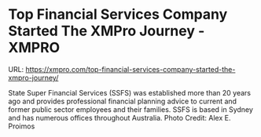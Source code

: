 # Top Financial Services Company Started The XMPro Journey - XMPRO

URL: https://xmpro.com/top-financial-services-company-started-the-xmpro-journey/

State Super Financial Services (SSFS) was established more than 20 years ago and provides professional financial planning advice to current and former public sector employees and their families. SSFS is based in Sydney and has numerous offices throughout Australia.
Photo Credit: Alex E. Proimos